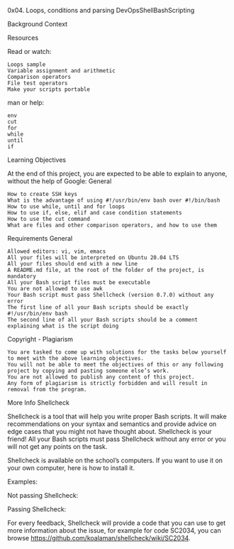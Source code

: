 0x04. Loops, conditions and parsing
DevOpsShellBashScripting

Background Context

Resources

Read or watch:

    Loops sample
    Variable assignment and arithmetic
    Comparison operators
    File test operators
    Make your scripts portable

man or help:

    env
    cut
    for
    while
    until
    if

Learning Objectives

At the end of this project, you are expected to be able to explain to anyone, without the help of Google:
General

    How to create SSH keys
    What is the advantage of using #!/usr/bin/env bash over #!/bin/bash
    How to use while, until and for loops
    How to use if, else, elif and case condition statements
    How to use the cut command
    What are files and other comparison operators, and how to use them

Requirements
General

    Allowed editors: vi, vim, emacs
    All your files will be interpreted on Ubuntu 20.04 LTS
    All your files should end with a new line
    A README.md file, at the root of the folder of the project, is mandatory
    All your Bash script files must be executable
    You are not allowed to use awk
    Your Bash script must pass Shellcheck (version 0.7.0) without any error
    The first line of all your Bash scripts should be exactly #!/usr/bin/env bash
    The second line of all your Bash scripts should be a comment explaining what is the script doing

Copyright - Plagiarism

    You are tasked to come up with solutions for the tasks below yourself to meet with the above learning objectives.
    You will not be able to meet the objectives of this or any following project by copying and pasting someone else’s work.
    You are not allowed to publish any content of this project.
    Any form of plagiarism is strictly forbidden and will result in removal from the program.

More Info
Shellcheck

Shellcheck is a tool that will help you write proper Bash scripts. It will make recommendations on your syntax and semantics and provide advice on edge cases that you might not have thought about. Shellcheck is your friend! All your Bash scripts must pass Shellcheck without any error or you will not get any points on the task.

Shellcheck is available on the school’s computers. If you want to use it on your own computer, here is how to install it.

Examples:

Not passing Shellcheck:

Passing Shellcheck:

For every feedback, Shellcheck will provide a code that you can use to get more information about the issue, for example for code SC2034, you can browse https://github.com/koalaman/shellcheck/wiki/SC2034.

